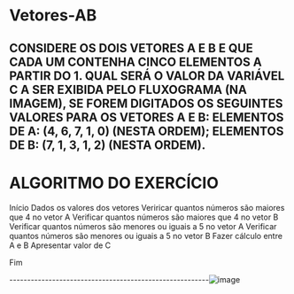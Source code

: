 # Vetores-AB
CONSIDERE OS DOIS VETORES A E B E QUE CADA UM CONTENHA CINCO ELEMENTOS A PARTIR DO 1. QUAL SERÁ O VALOR DA VARIÁVEL C A SER EXIBIDA PELO FLUXOGRAMA (NA IMAGEM), SE FOREM DIGITADOS OS SEGUINTES VALORES PARA OS VETORES A E B:  ELEMENTOS DE A: (4, 6, 7, 1, 0) (NESTA ORDEM); ELEMENTOS DE B: (7, 1, 3, 1, 2) (NESTA ORDEM).
------------------------------------------------------
# ALGORITMO DO EXERCÍCIO

Início
Dados os valores dos vetores 
Veriricar quantos números são maiores que 4 no vetor A
Verificar quantos números são maiores que 4 no vetor B
Verificar quantos números são menores ou iguais a 5 no vetor A
Verificar quantos números são menores ou iguais a 5 no vetor B
Fazer cálculo entre A e B 
Apresentar valor de C

 
    
Fim


--------------------------------------------------------![image](https://user-images.githubusercontent.com/103973512/173419035-b81e7fdb-8feb-44bc-95f5-3ae2423b22f5.png)
